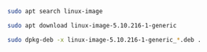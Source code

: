 ```bash
sudo apt search linux-image
```

```bash
sudo apt download linux-image-5.10.216-1-generic
```

```bash
sudo dpkg-deb -x linux-image-5.10.216-1-generic_*.deb .
```
